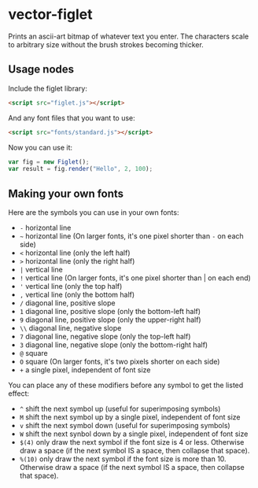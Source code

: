 vector-figlet
===============

Prints an ascii-art bitmap of whatever text you enter. The characters scale to arbitrary size without the brush strokes becoming thicker.

Usage nodes
-----------

Include the figlet library:

```html
<script src="figlet.js"></script>
```

And any font files that you want to use:

```html
<script src="fonts/standard.js"></script>
```

Now you can use it:

```javascript
var fig = new Figlet();
var result = fig.render("Hello", 2, 100);
```

Making your own fonts
---------------------

Here are the symbols you can use in your own fonts:

- `-` horizontal line
- `~` horizontal line (On larger fonts, it's one pixel shorter than `-` on each side)
- `<` horizontal line (only the left half)
- `>` horizontal line (only the right half)
- `|` vertical line
- `!` vertical line (On larger fonts, it's one pixel shorter than | on each end)
- `'` vertical line (only the top half)
- `,` vertical line (only the bottom half)
- `/` diagonal line, positive slope
- `1` diagonal line, positive slope (only the bottom-left half)
- `9` diagonal line, positive slope (only the upper-right half)
- `\\` diagonal line, negative slope
- `7` diagonal line, negative slope (only the top-left half)
- `3` diagonal line, negative slope (only the bottom-right half)
- `@` square
- `O` square (On larger fonts, it's two pixels shorter on each side)
- `+` a single pixel, independent of font size

You can place any of these modifiers before any symbol to get the listed effect:

- `^` shift the next symbol up (useful for superimposing symbols)
- `M` shift the next symbol up by a single pixel, independent of font size
- `v` shift the next symbol down (useful for superimposing symbols)
- `W` shift the next synbol down by a single pixel, independent of font size
- `$(4)` only draw the next symbol if the font size is 4 or less. Otherwise draw a space (if the next symbol IS a space, then collapse that space).
- `%(10)` only draw the next symbol if the font size is more than 10. Otherwise draw a space (if the next symbol IS a space, then collapse that space).